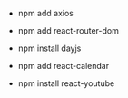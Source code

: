 - npm add axios
- npm add react-router-dom
- npm install dayjs
- npm add react-calendar

- npm install react-youtube
